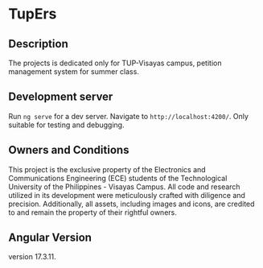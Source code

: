 # TupErs

## Description

The projects is dedicated only for TUP-Visayas campus, petition management system for summer class.

## Development server

Run `ng serve` for a dev server. Navigate to `http://localhost:4200/`. Only suitable for testing and debugging.


## Owners and Conditions

This project is the exclusive property of the Electronics and Communications Engineering (ECE) students of the Technological University of the Philippines - Visayas Campus. All code and research utilized in its development were meticulously crafted with diligence and precision. Additionally, all assets, including images and icons, are credited to and remain the property of their rightful owners.

## Angular Version

version 17.3.11.
